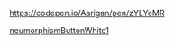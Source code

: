 
https://codepen.io/Aarigan/pen/zYLYeMR

[neumorphismButtonWhite1](https://user-images.githubusercontent.com/52601835/230699372-dea2927a-93d1-4e72-bc79-449d813a652c.png)
